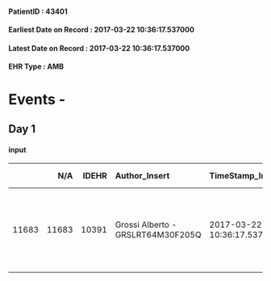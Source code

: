 
#### PatientID : 43401
#### Earliest Date on Record : 2017-03-22 10:36:17.537000
#### Latest Date on Record : 2017-03-22 10:36:17.537000
#### EHR Type : AMB

# Events - 

## Day 1

#### input
|       |    N/A |   IDEHR | Author_Insert                     | TimeStamp_Insert           | EHRType   |   PatientID |   IDDigitalSignDocument | persone_vicine   |   Unnamed: 0_x.1 |   IDANAMNESI_SOCIALE | Patient   | FamigliaAltro   | Paziente_T   | FamigliaAltro_T   |   Non_Rilevabile_x.1 | Note_Non_Rilevabile_x.1   | opt_Problemi   | Note_I                                                             | ds_note_timori                                                                                                                                      | chk_contr_sintomi   | opt_paziente_a   | opt_famiglia_a   | opt_adeguatezza   | ds_note_ad                                                        | opt_paziente_solo   | opt_presente_assente   | Presenza_minori   | Caregiver_principale     | opt_capacita   | ds_familiari_coinv   | opt_necessario   | opt_presente   | ds_note_prio                                                                            | opt_paziente_ad   | opt_caregiver_ad   | opt_inv_civile            | Needs     | Domestic partnership   | Fragility   |
|------:|-------:|--------:|:----------------------------------|:---------------------------|:----------|------------:|------------------------:|:-----------------|-----------------:|---------------------:|:----------|:----------------|:-------------|:------------------|---------------------:|:--------------------------|:---------------|:-------------------------------------------------------------------|:----------------------------------------------------------------------------------------------------------------------------------------------------|:--------------------|:-----------------|:-----------------|:------------------|:------------------------------------------------------------------|:--------------------|:-----------------------|:------------------|:-------------------------|:---------------|:---------------------|:-----------------|:---------------|:----------------------------------------------------------------------------------------|:------------------|:-------------------|:--------------------------|:----------|:-----------------------|:------------|
| 11683 |  11683 |   10391 | Grossi Alberto - GRSLRT64M30F205Q | 2017-03-22 10:36:17.537000 | AMB       |       43401 |                  691844 | N/A              |             5640 |                 3602 | Si#1      | Si#1            | Si#1         | Si#1              |                    0 | NR                        | No#0           | Filgie e paziente informate completamente sulla situazione clinica | La richiesta √® stata presentata da una amica/collaboratrice della paziente che descrive un nucleo famiglia orientato rispetto ad un percorso di CP | controllo sintomi#0 | Congruenti#1     | Congruenti#1     | Si#1              | Vive assistita da badanti e le due figlie gestiscono l'assistenza | No#0                | Presente#1             | No#0              | figlia Rossella e Cinzia | Adeguato#0     | amica Liliana        | Si#1             | Si#1           | La paziente e le figlie chiedono il controllo della sintomatologia e un accompagnamento | Totale#2          | Totale#2           | in fase di accertamento#2 | Clinici#0 | Badante#1              | nessuna#0   |


